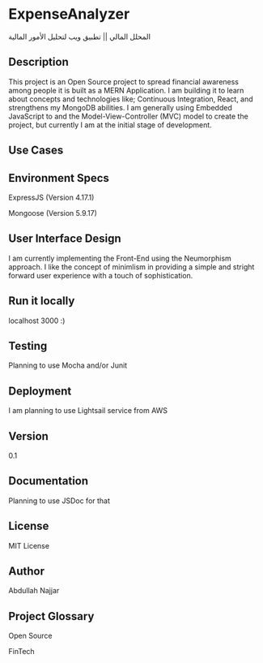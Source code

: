 # ExpenseAnalyzer
المحلل المالي || تطبيق ويب لتحليل الأمور المالية


## Description
This project is an Open Source project to spread financial awareness among people it is built as a MERN Application. I am building it to learn about concepts and technologies like; Continuous Integration, React, and strengthens my MongoDB abilities. I am generally using Embedded JavaScript to and the Model-View-Controller (MVC) model to create the project, but currently I am at the initial stage of development.

## Use Cases


## Environment Specs

ExpressJS (Version 4.17.1)

Mongoose (Version 5.9.17)


## User Interface Design
I am currently implementing the Front-End using the Neumorphism approach. I like the concept of minimlism in providing a simple and stright forward user experience with a touch of sophistication.

## Run it locally

localhost 3000 :)


## Testing
Planning to use Mocha and/or Junit


## Deployment
I am planning to use Lightsail service from AWS

## Version
0.1

## Documentation
Planning to use JSDoc for that

## License
MIT License

## Author
Abdullah Najjar

## Project Glossary
Open Source

FinTech

